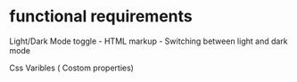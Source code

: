 # functional requirements 

Light/Dark Mode toggle
    - HTML markup 
    - Switching between light and dark mode 
    
Css Varibles ( Costom properties)